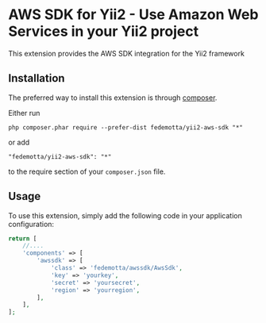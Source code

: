 AWS SDK for Yii2 - Use Amazon Web Services in your Yii2 project
===============================================================
This extension provides the AWS SDK integration for the Yii2 framework

Installation
------------

The preferred way to install this extension is through [composer](http://getcomposer.org/download/).

Either run

```
php composer.phar require --prefer-dist fedemotta/yii2-aws-sdk "*"
```

or add

```
"fedemotta/yii2-aws-sdk": "*"
```

to the require section of your `composer.json` file.


Usage
-----

To use this extension, simply add the following code in your application configuration:

```php
return [
    //....
    'components' => [
        'awssdk' => [
            'class' => 'fedemotta/awssdk/AwsSdk',
            'key' => 'yourkey',
            'secret' => 'yoursecret',
            'region' => 'yourregion',
        ],
    ],
];
```
